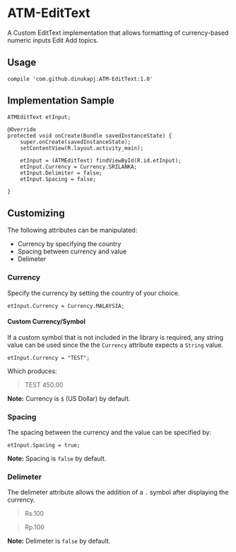 # ATM-EditText
A Custom EditText implementation that allows formatting of currency-based numeric inputs Edit Add topics.

## Usage

```
compile 'com.github.dinukapj:ATM-EditText:1.0'
```

## Implementation Sample

```
ATMEditText etInput;

@Override
protected void onCreate(Bundle savedInstanceState) {
    super.onCreate(savedInstanceState);
    setContentView(R.layout.activity_main);

    etInput = (ATMEditText) findViewById(R.id.etInput);
    etInput.Currency = Currency.SRILANKA;
    etInput.Delimiter = false;
    etInput.Spacing = false;

}
```

## Customizing

The following attributes can be manipulated:

- Currency by specifying the country
- Spacing between currency and value
- Delimeter

### Currency

Specify the currency by setting the country of your choice.

```
etInput.Currency = Currency.MALAYSIA;
```

#### Custom Currency/Symbol

If a custom symbol that is not included in the library is required, any string value can be used since the the `Currency` attribute expects a `String` value.

```
etInput.Currency = "TEST";
```

Which produces:
>TEST 450.00

**Note:** Currency is `$` (US Dollar) by default.

### Spacing

The spacing between the currency and the value can be specified by:

```
etInput.Spacing = true;
```

**Note:** Spacing is `false` by default.

### Delimeter

The delimeter attribute allows the addition of a `.` symbol after displaying the currency.

> Rs.100

> Rp.100

**Note:** Delimeter is `false` by default.

